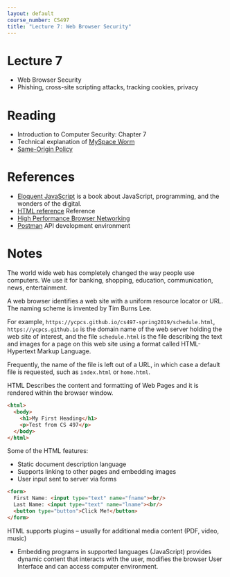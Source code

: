 ```yaml
---
layout: default
course_number: CS497
title: "Lecture 7: Web Browser Security"
---
```


# Lecture 7

- Web Browser Security
- Phishing, cross-site scripting attacks, tracking cookies, privacy


# Reading 

- Introduction to Computer Security: Chapter 7
- Technical explanation of [MySpace Worm](https://samy.pl/myspace/tech.html) 
- [Same-Origin Policy](https://code.google.com/archive/p/browsersec/wikis/Part2.wiki#Same-origin_policy)

# References 
- [Eloquent JavaScript](https://eloquentjavascript.net/) is a book about JavaScript, programming, and the wonders of the digital. 
- [HTML reference](https://developer.mozilla.org/en-US/docs/Web/HTML/Reference) Reference
- [High Performance Browser Networking](https://hpbn.co/)
- [Postman](https://www.getpostman.com/]) API development environment

# Notes
The world wide web has completely changed the way people use computers. We use it for banking, shopping, education, communication, news, entertainment. 

A web browser identifies a web site with a uniform resource locator or URL. The naming scheme is invented by Tim Burns Lee.

For example, ```https://ycpcs.github.io/cs497-spring2019/schedule.html```, 
```https://ycpcs.github.io``` is the domain name of the web server holding the web site of interest, and the file ```schedule.html``` is the file describing the text and images for a page on this web site using a format called HTML- Hypertext Markup Language. 

Frequently, the name of the file is left out of a URL, in which case a default file is requested, such as ```index.html``` or ```home.html```.

HTML Describes the content and formatting of Web Pages and it is rendered within the browser window.
```html
<html>
  <body>
    <h1>My First Heading</h1>
    <p>Test from CS 497</p>
  </body>
</html>
```
Some of the HTML features:
 - Static document description language 
 - Supports linking to other pages and embedding images 
 - User input sent to server via forms

```html
<form>
  First Name: <input type="text" name="fname"><br/>
  Last Name: <input type="text" name="lname"><br/>
  <button type="button">Click Me!</button>
</form>
```

HTML supports plugins – usually for additional media content (PDF, video, music) 
 - Embedding programs in supported languages (JavaScript) provides dynamic content that interacts with the user, modifies the browser User Interface and can access computer environment. 
